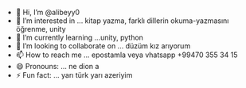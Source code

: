 - 👋 Hi, I’m @alibeyy0
- 👀 I’m interested in ... kitap yazma, farklı dillerin okuma-yazmasını öğrenme, unity
- 🌱 I’m currently learning ...unity, python
- 💞️ I’m looking to collaborate on ... düzüm kız arıyorum
- 📫 How to reach me ... epostamla veya vhatsapp +99470 355 34 15
-  😄 Pronouns: ... ne dion a
- ⚡ Fun fact: ... yarı türk yarı azeriyim

<!---
alibeyy0/alibeyy0 is a ✨ special ✨ repository because its `README.md` (this file) appears on your GitHub profile.
You can click the Preview link to take a look at your changes.
--->
